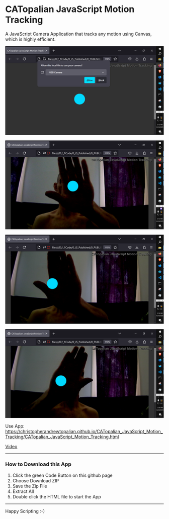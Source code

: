# CATopalian JavaScript Motion Tracking
A JavaScript Camera Application that tracks any motion using Canvas, which is highly efficient.

![screenshot_001](src/media/textures/screenshots/001.PNG)

![screenshot_002](src/media/textures/screenshots/002.PNG)

![screenshot_003](src/media/textures/screenshots/003.PNG)

![screenshot_004](src/media/textures/screenshots/004.PNG)

Use App: https://christopherandrewtopalian.github.io/CATopalian_JavaScript_Motion_Tracking/CATopalian_JavaScript_Motion_Tracking.html

[Video](https://www.youtube.com/watch?v=5_DzV-Hb3W4)

---

### How to Download this App
1. Click the green Code Button on this github page
2. Choose Download ZIP
3. Save the Zip File
4. Extract All
5. Double click the HTML file to start the App

---

Happy Scripting :-)

